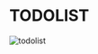 # TODOLIST

![todolist](https://user-images.githubusercontent.com/63939999/164732616-774facec-e2e8-4bb5-b574-662eeecd7e75.png)
